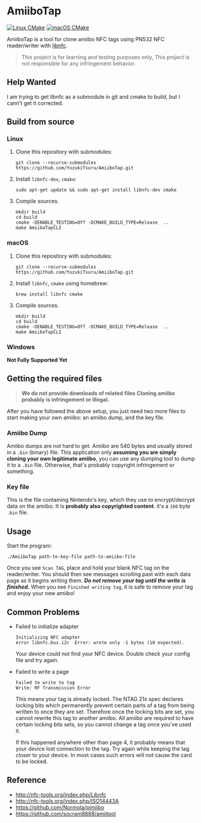 # AmiiboTap

[![Linux CMake](https://github.com/YuzukiTsuru/AmiiboTap/actions/workflows/linux-cmake.yml/badge.svg)](https://github.com/YuzukiTsuru/AmiiboTap/actions/workflows/linux-cmake.yml)
[![macOS CMake](https://github.com/YuzukiTsuru/AmiiboTap/actions/workflows/macos-cmake.yml/badge.svg)](https://github.com/YuzukiTsuru/AmiiboTap/actions/workflows/macos-cmake.yml)

AmiiboTap is a tool for clone amiibo NFC tags using PN532 NFC reader/writer with [libnfc](http://nfc-tools.org/index.php/Libnfc). 

> This project is for learning and testing purposes only, This project is not responsible for any infringement behavior.

## Help Wanted
I am trying to get libnfc as a submodule in git and cmake to build, but I cann't get it corrected.

## Build from source 

### Linux
1. Clone this repository with submodules:

    ```
    git clone --recurse-submodules https://github.com/YuzukiTsuru/AmiiboTap.git
    ```

2. Install `libnfc-dev`, `cmake`:

    ```
    sudo apt-get update && sudo apt-get install libnfc-dev cmake
    ```

3. Compile sources. 

    ```
    mkdir build
    cd build
    cmake -DENABLE_TESTING=Off -DCMAKE_BUILD_TYPE=Release  ..
    make AmiiboTapCLI
    ```
 
### macOS
1. Clone this repository with submodules:

    ```
    git clone --recurse-submodules https://github.com/YuzukiTsuru/AmiiboTap.git
    ```

2. Install `libnfc`, `cmake` using homebrew:

    ```
    brew install libnfc cmake
    ```

3. Compile sources. 

    ```
    mkdir build
    cd build
    cmake -DENABLE_TESTING=Off -DCMAKE_BUILD_TYPE=Release  ..
    make AmiiboTapCLI
    ```

### Windows
**Not Fully Supported Yet**

## Getting the required files
> **We do not provide downloads of related files**
> **Cloning amiibo probably is infringement or illegal.**

After you have followed the above setup, you just need two more files to start making your own amiibo: an amiibo dump, and the key file.

### Amiibo Dump
Amiibo dumps are not hard to get. Amiibo are 540 bytes and usually stored in a `.bin` (binary) file. This application only **assuming you are simply cloning your own legitimate amiibo**, you can use any dumping tool to dump it to a `.bin` file. Otherwise, that's probably copyright infringement or something.

### Key file
This is the file containing Nintendo's key, which they use to encrypt/decrypt data on the amiibo. It is **probably also copyrighted content**. it's a `160` byte `.bin` file.

## Usage

Start the program:
```
./AmiiboTap path-to-key-file path-to-amiibo-file
```

Once you see `Scan TAG`, place and hold your blank NFC tag on the reader/writer. You should then see messages scrolling past with each data page as it begins writing them. ***Do not remove your tag until the write is finished.*** When you see `Finished writing tag`, it is safe to remove your tag and enjoy your new amiibo!

## Common Problems

* Failed to initialize adapter
  ```
  Initializing NFC adapter
  error	libnfc.bus.i2c	Error: wrote only -1 bytes (10 expected).
  ```
  Your device could not find your NFC device. Double check your config file and try again.

* Failed to write a page
  ```
  Failed to write to tag
  Write: RF Transmission Error
  ```
  This means your tag is already locked. The NTAG 21x spec declares locking bits which permanently prevent certain parts of a tag from being written to once they are set. Therefore once the locking bits are set, you cannot rewrite this tag to another amiibo. All amiibo are required to have certain locking bits sets, so you cannot change a tag once you've used it.

    If this happened anywhere other than page 4, it probably means that your device lost connection to the tag. Try again while keeping the tag closer to your device. In most cases such errors will not cause the card to be locked.

## Reference
- http://nfc-tools.org/index.php/Libnfc
- http://nfc-tools.org/index.php/ISO14443A
- https://github.com/Normola/pimiibo
- https://github.com/socram8888/amiitool
